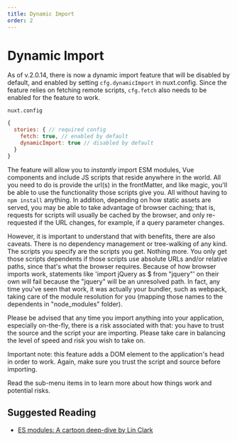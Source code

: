 ```yaml
---
title: Dynamic Import
order: 2
---
```


# Dynamic Import

As of v.2.0.14, there is now a dynamic import feature that will be disabled by default, and enabled by setting `cfg.dynamicImport` in nuxt.config. Since the feature relies on fetching remote scripts, `cfg.fetch` also needs to be enabled for the feature to work.

`nuxt.config`
```js
{
  stories: { // required config
    fetch: true, // enabled by default
    dynamicImport: true // disabled by default
  }  
}
```

The feature will allow you to *instantly* import ESM modules, Vue components and include JS scripts that reside anywhere in the world. All you need to do is provide the url(s) in the frontMatter, and like magic, you'll be able to use the functionality those scripts give you. All without having to `npm install` anything. In addition, depending on how static assets are served, you may be able to take advantage of browser caching; that is, requests for scripts will usually be cached by the browser, and only re-requested if the URL changes, for example, if a query parameter changes. 

However, it is important to understand that with benefits, there are also caveats. There is no dependency management or tree-walking of any kind. The scripts you specify are the scripts you get. Nothing more. You only get those scripts dependents if those scripts use absolute URLs and/or relative paths, since that's what the browser requires. Because of how browser imports work, statements like 'import jQuery as $ from "jquery"' on their own will fail because the "jquery" will be an unresolved path. In fact, any time you've seen that work, it was actually your bundler, such as webpack, taking care of the module resolution for you (mapping those names to the dependents in "node_modules" folder).

Please be advised that any time you import anything into your application, especially on-the-fly, there is a risk associated with that: you have to trust the source and the script your are importing. Please take care in balancing the level of speed and risk you wish to take on. 

Important note: this feature adds a DOM element to the application's head in order to work. Again, make sure you trust the script and source before importing. 

Read the sub-menu items in to learn more about how things work and potential risks.

## Suggested Reading

* [ES modules: A cartoon deep-dive by Lin Clark](https://hacks.mozilla.org/2018/03/es-modules-a-cartoon-deep-dive/)